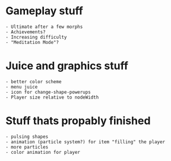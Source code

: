 # Gameplay stuff
    - Ultimate after a few morphs
    - Achievements?
    - Increasing difficulty
    - "Meditation Mode"?

# Juice and graphics stuff
    - better color scheme
    - menu juice
    - icon for change-shape-powerups
    - Player size relative to nodeWidth


# Stuff thats propably finished
    - pulsing shapes
    - animation (particle system?) for item "filling" the player
    - more particles
    - color animation for player
